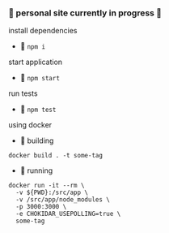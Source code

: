 ### 🍭 personal site currently in progress 🍭

install dependencies

- 🔧 `npm i`

start application

- 🚀 `npm start`

run tests

- 🧪 `npm test`

using docker

- 🐳  building

```
docker build . -t some-tag
```

- 🏃 running

```
docker run -it --rm \
  -v ${PWD}:/src/app \
  -v /src/app/node_modules \
  -p 3000:3000 \
  -e CHOKIDAR_USEPOLLING=true \
  some-tag
```

